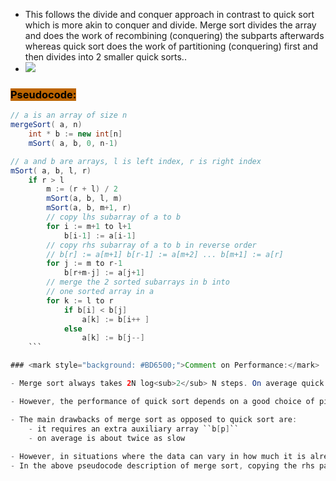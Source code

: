 - This follows the divide and conquer approach in contrast to quick sort which is more akin to conquer and divide. Merge sort divides the array and does the work of recombining (conquering) the subparts afterwards whereas quick sort does the work of partitioning (conquering) first and then divides into 2 smaller quick sorts..
- ![](https://i.imgur.com/3i9ux8k.png)

### <mark style="background: #BD6500;">Pseudocode:</mark>
```Java
// a is an array of size n
mergeSort( a, n)
	int * b := new int[n]
	mSort( a, b, 0, n-1)

// a and b are arrays, l is left index, r is right index
mSort( a, b, l, r)
	if r > l
		m := (r + l) / 2
		mSort(a, b, l, m)
		mSort(a, b, m+1, r)
		// copy lhs subarray of a to b
		for i := m+1 to l+1
			b[i-1] := a[i-1]
		// copy rhs subarray of a to b in reverse order
		// b[r] := a[m+1] b[r-1] := a[m+2] ... b[m+1] := a[r]
		for j := m to r-1
			b[r+m-j] := a[j+1]
		// merge the 2 sorted subarrays in b into
		// one sorted array in a
		for k := l to r
			if b[i] < b[j]
				a[k] := b[i++ ]
			else
				a[k] := b[j--]
	```

### <mark style="background: #BD6500;">Comment on Performance:</mark>

- Merge sort always takes 2N log<sub>2</sub> N steps. On average quick sort takes N log2 N steps. You would expect merge sort to be about twice as slow due to copying to ``b[]`` and back again to ``a[]``

- However, the performance of quick sort depends on a good choice of pivot. In our approach we choose the first element as the pivot. If an array is already nearly sorted, this can lead to very poor performance for quick sort. In its worst case quick sort requires N<sup>2</sup>/2 steps which is the same performance as bubble sort and selection sort.

- The main drawbacks of merge sort as opposed to quick sort are:
	- it requires an extra auxiliary array ``b[p]``
	- on average is about twice as slow
	
- However, in situations where the data can vary in how much it is already sorted, merge sort is more stable.
- In the above pseudocode description of merge sort, copying the rhs part of ``a[]`` into ``b[]`` in reverse order makes for a slightly more efficient algorithm. Why ?